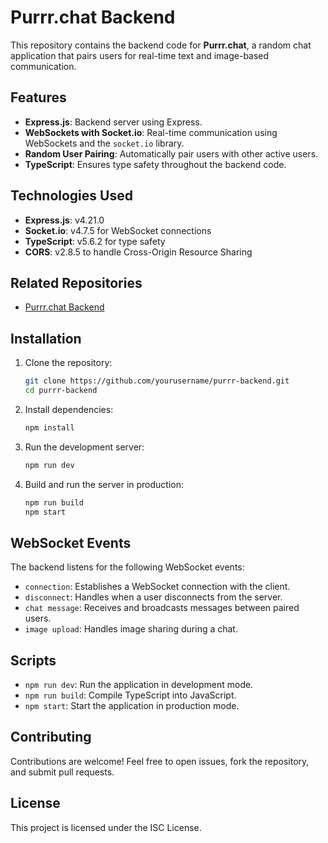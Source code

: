 # Purrr.chat Backend

This repository contains the backend code for **Purrr.chat**, a random chat application that pairs users for real-time text and image-based communication.

## Features
- **Express.js**: Backend server using Express.
- **WebSockets with Socket.io**: Real-time communication using WebSockets and the `socket.io` library.
- **Random User Pairing**: Automatically pair users with other active users.
- **TypeScript**: Ensures type safety throughout the backend code.

## Technologies Used
- **Express.js**: v4.21.0
- **Socket.io**: v4.7.5 for WebSocket connections
- **TypeScript**: v5.6.2 for type safety
- **CORS**: v2.8.5 to handle Cross-Origin Resource Sharing

## Related Repositories
- [Purrr.chat Backend](https://github.com/yourusername/purrr-backend)

## Installation

1. Clone the repository:
    ```bash
    git clone https://github.com/yourusername/purrr-backend.git
    cd purrr-backend
    ```

2. Install dependencies:
    ```bash
    npm install
    ```

3. Run the development server:
    ```bash
    npm run dev
    ```

4. Build and run the server in production:
    ```bash
    npm run build
    npm start
    ```

## WebSocket Events
The backend listens for the following WebSocket events:
- `connection`: Establishes a WebSocket connection with the client.
- `disconnect`: Handles when a user disconnects from the server.
- `chat message`: Receives and broadcasts messages between paired users.
- `image upload`: Handles image sharing during a chat.

## Scripts

- `npm run dev`: Run the application in development mode.
- `npm run build`: Compile TypeScript into JavaScript.
- `npm start`: Start the application in production mode.

## Contributing
Contributions are welcome! Feel free to open issues, fork the repository, and submit pull requests.

## License
This project is licensed under the ISC License.